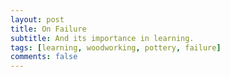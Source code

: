 ```yaml
---
layout: post
title: On Failure
subtitle: And its importance in learning.
tags: [learning, woodworking, pottery, failure]
comments: false
---
```

